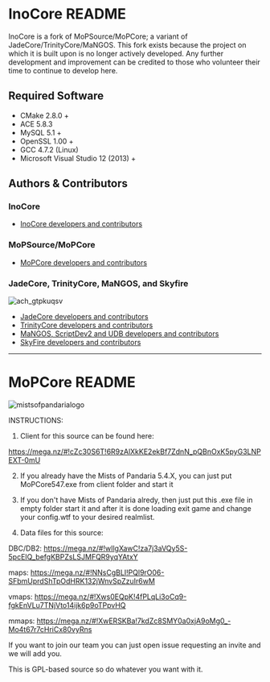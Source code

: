 # InoCore README 

InoCore is a fork of MoPSource/MoPCore; a variant of JadeCore/TrinityCore/MaNGOS. This fork exists because the project on which it is built upon is no longer actively developed. Any further development and improvement can be credited to those who volunteer their time to continue to develop here.

## Required Software 
- CMake 2.8.0 +
- ACE 5.8.3
- MySQL 5.1 +
- OpenSSL 1.00 +
- GCC 4.7.2 (Linux)
- Microsoft Visual Studio 12 (2013) +

## Authors &amp; Contributors

### InoCore

- [InoCore developers and contributors](https://github.com/synonymoose/InoCore/graphs/contributors)

### MoPSource/MoPCore 

- [MoPCore developers and contributors](https://github.com/Mystiko/MoPCore/graphs/contributors)

### JadeCore, TrinityCore, MaNGOS, and Skyfire

![ach_gtpkuqsv](https://cloud.githubusercontent.com/assets/812439/19532995/a1ceed0a-9646-11e6-9b76-e83e15e9493c.jpg)

- [JadeCore developers and contributors](https://github.com/JadeEmu/JadeCore/graphs/contributors)
- [TrinityCore developers and contributors](https://github.com/TrinityCore/TrinityCore/blob/3.3.5/THANKS)
- [MaNGOS, ScriptDev2 and UDB developers and contributors](https://github.com/cmangos/mangos-wotlk/blob/master/AUTHORS.md)
- [SkyFire developers and contributors](https://github.com/ProjectSkyfire/SkyFire.548/blob/master/THANKS.md)


************************************************************************

# MoPCore README #
![mistsofpandarialogo](https://cloud.githubusercontent.com/assets/812439/18619016/c10a0e20-7dfa-11e6-92c3-0f0dc1f1be75.png)


 INSTRUCTIONS:
 
1) Client for this source can be found here:

https://mega.nz/#!cZc30S6T!6R9zAlXkKE2ekBf7ZdnN_pQBnOxK5pyG3LNPEXT-0mU

2) If you already have the Mists of Pandaria 5.4.X, you can just put MoPCore547.exe from client folder and start it

3) If you don't have Mists of Pandaria alredy, then just put this .exe file in empty folder start it and
   after it is done loading exit game and change your config.wtf to your desired realmlist.
   
4) Data files for this source:

DBC/DB2: https://mega.nz/#!wIlgXawC!za7j3aVQy5S-5pcEIQ_befgKBPZsLSJMFQR9yqYAtxY

maps: https://mega.nz/#!NNsCgBLI!PQl9rO06-SFbmUprdShTpOdHRK132jWnvSpZzuIr6wM

vmaps: https://mega.nz/#!Xws0EQpK!4fPLqLi3oCq9-fgkEnVLu7TNjVto14ijk6p9oTPpvHQ

mmaps: https://mega.nz/#!XwERSKBa!7kdZc8SMY0a0xjA9oMg0_-Mo4t67r7cHriCx80vyRns


If you want to join our team you can just open issue requesting an invite and we will add you.

This is GPL-based source so do whatever you want with it.
